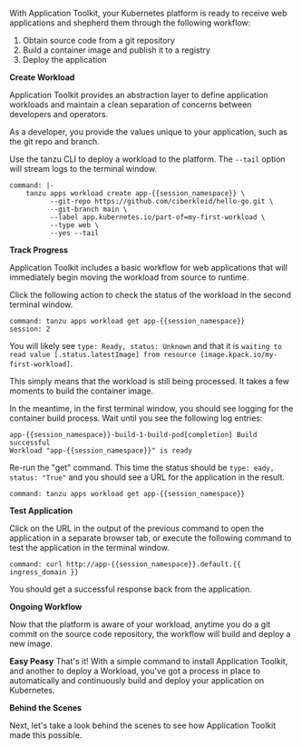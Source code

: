 With Application Toolkit, your Kubernetes platform is ready to receive web applications and shepherd them through the following workflow:
1. Obtain source code from a git repository
2. Build a container image and publish it to a registry
3. Deploy the application

**Create Workload**

Application Toolkit provides an abstraction layer to define application workloads and maintain a clean separation of concerns between developers and operators.

As a developer, you provide the values unique to your application, such as the git repo and branch.

Use the tanzu CLI to deploy a workload to the platform. The `--tail` option will stream logs to the terminal window.
```terminal:execute
command: |-
    tanzu apps workload create app-{{session_namespace}} \
          --git-repo https://github.com/ciberkleid/hello-go.git \
          --git-branch main \
          --label app.kubernetes.io/part-of=my-first-workload \
          --type web \
          --yes --tail
```

**Track Progress**

Application Toolkit includes a basic workflow for web applications that will immediately begin moving the workload from source to runtime.

Click the following action to check the status of the workload in the second terminal window.
```terminal:execute
command: tanzu apps workload get app-{{session_namespace}}
session: 2
```

You will likely see `type: Ready, status: Unknown` and that it is `waiting to read value [.status.latestImage] from resource [image.kpack.io/my-first-workload]`.

This simply means that the workload is still being processed.
It takes a few moments to build the container image.

In the meantime, in the first terminal window, you should see logging for the container build process.
Wait until you see the following log entries:
```shell
app-{{session_namespace}}-build-1-build-pod[completion] Build successful
Workload "app-{{session_namespace}}" is ready
```

Re-run the "get" command.
This time the status should be `type: eady, status: "True"` and you should see a URL for the application in the result.
```terminal:execute
command: tanzu apps workload get app-{{session_namespace}}
```

**Test Application**

Click on the URL in the output of the previous command to open the application in a separate browser tab, or execute the following command to test the application in the terminal window.

```terminal:execute
command: curl http://app-{{session_namespace}}.default.{{ ingress_domain }}
```

You should get a successful response back from the application.

**Ongoing Workflow**

Now that the platform is aware of your workload, anytime you do a git commit on the source code repository, the workflow will build and deploy a new image.

**Easy Peasy**
That's it! With a simple command to install Application Toolkit, and another to deploy a Workload, you've got a process in place to automatically and continuously build and deploy your application on Kubernetes.

**Behind the Scenes**

Next, let's take a look behind the scenes to see how Application Toolkit made this possible.
